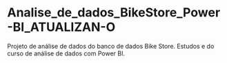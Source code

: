 # Analise_de_dados_BikeStore_Power-BI_ATUALIZAN-O
Projeto de análise de dados do banco de dados Bike Store. Estudos e do curso de análise de dados com Power BI.
